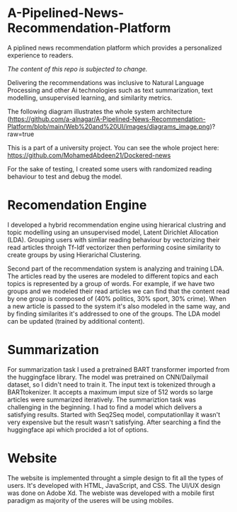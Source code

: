 # A-Pipelined-News-Recommendation-Platform
A piplined news recommendation platform which provides a personalized experience to readers. 

*The content of this repo is subjected to change.*

Delivering the recommendations was inclusive to Natural Language Processing and other Ai technologies such as text summarization, text modelling, unsupervised learning, and similarity metrics.

The following diagram illustrates the whole system architecture
(https://github.com/a-alnagar/A-Pipelined-News-Recommendation-Platform/blob/main/Web%20and%20UI/images/diagrams_image.png)?raw=true

This is a part of a university project. You can see the whole project here: https://github.com/MohamedAbdeen21/Dockered-news

For the sake of testing, I created some users with randomized reading behaviour to test and debug the model.
# Recomendation Engine

I developed a hybrid recommendation engine using hierarical clustring and topic modelling using an unsupervised model, Latent Dirichlet Allocation (LDA). Grouping users with simliar reading behaviour by vectorizing their read articles throigh Tf-Idf vectorizer then performing cosine similarity to create groups by using Hierarichal Clustering. 

Second part of the recommendation system is analyzing and training LDA. The articles read by the useres are modeled to different topics and each topics is represented by a group of words. For example, if we have two groups and we modeled their read articles we can find that the content read by one group is composed of (40% politics, 30% sport, 30% crime). When a new article is passed to the system it's also modeled in the same way, and by finding similarites it's addressed to one of the groups. The LDA model can be updated (trained by additional content).

# Summarization

For summarization task I used a pretrained BART transformer imported from the huggingface library. The model was pretrained on CNN/Dailymail dataset, so I didn't need to train it. The input text is tokenized through a BARTtokenizer. It accepts a maximum imput size of 512 words so large articles were summarized iteratively. The summariztion task was challenging in the beginning. I had to find a model which delivers a satisfying results. Started with Seq2Seq model, computationllay it wasn't very expensive but the result wasn't satisfying. After searching a find the huggingface api which procided a lot of options.

# Website

The website is implemented throught a simple design to fit all the types of users. It's developed with HTML, JavaScript, and CSS. The UI/UX design was done on Adobe Xd. The webiste was developed with a mobile first paradigm as majority of the useres will be using mobiles.
